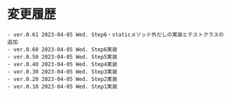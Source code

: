 # 変更履歴

	- ver.0.61 2023-04-05 Wed. Step6・staticメソッド外だしの実装とテストクラスの追加
	- ver.0.60 2023-04-05 Wed. Step6実装
	- ver.0.50 2023-04-05 Wed. Step5実装
	- ver.0.40 2023-04-05 Wed. Step4実装
	- ver.0.30 2023-04-05 Wed. Step3実装
	- ver.0.20 2023-04-05 Wed. Step2実装
	- ver.0.10 2023-04-05 Wed. Step1実装
	